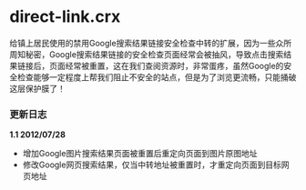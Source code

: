 direct-link.crx
===============

给镇上居民使用的禁用Google搜索结果链接安全检查中转的扩展，因为一些众所周知秘密，Google搜索结果链接的安全检查页面经常会被抽风，导致点击搜索结果链接后，页面经常被重置，这在我们查阅资源时，非常蛋疼，虽然Google的安全检查能够一定程度上帮我们阻止不安全的站点，但是为了浏览更流畅，只能捅破这层保护膜了！

### 更新日志

**1.1 2012/07/28**  

  * 增加Google图片搜索结果页面被重置后重定向页面到图片原图地址
  * 修改Google网页搜索结果，仅当中转地址被重置时，才重定向页面到目标网页地址

